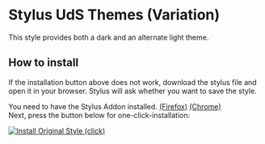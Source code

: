 # Stylus UdS Themes (Variation)

This style provides both a dark and an alternate light theme.

## How to install

If the installation button above does not work, download the stylus file and open it in your browser. Stylus will ask whether you want to save the style.

You need to have the Stylus Addon installed. [(Firefox)] [(Chrome)]  
Next, press the button below for one-click-installation:  

[![Install Original Style (click)](https://img.shields.io/badge/Install%20directly%20with-Stylus-238b8b.svg)](https://github.com/david-prv/stylus-uds-themes/raw/main/cms-sic-saarland.user.styl)

[(Firefox)]: https://addons.mozilla.org/en-US/firefox/addon/styl-us/
[(Chrome)]: https://chrome.google.com/webstore/detail/stylus/clngdbkpkpeebahjckkjfobafhncgmne
